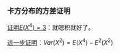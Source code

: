 ### 卡方分布的方差证明

[证明$E(X^4) = 3$](https://math.stackexchange.com/questions/1917647/proving-ex4-3%CF%834)：就嗯积就好了。

[进一步证明](https://math.stackexchange.com/questions/620045/mean-and-variance-of-squared-gaussian-y-x2-where-x-sim-mathcaln0-sigma)：$Var(X^2) = E(X^4) - E^2(X^2)$